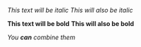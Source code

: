 *This text will be italic*
_This will also be italic_

**This text will be bold**
__This will also be bold__

_You **can** combine them_